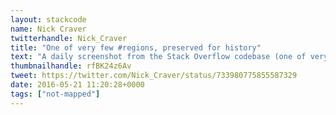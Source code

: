 ```yaml
---
layout: stackcode
name: Nick Craver
twitterhandle: Nick_Craver
title: "One of very few #regions, preserved for history"
text: "A daily screenshot from the Stack Overflow codebase (one of very few #regions, preserved for history). "
thumbnailhandle: rfBK24z6Av
tweet: https://twitter.com/Nick_Craver/status/733980775855587329
date: 2016-05-21 11:20:28+0000
tags: ["not-mapped"]
---
```

